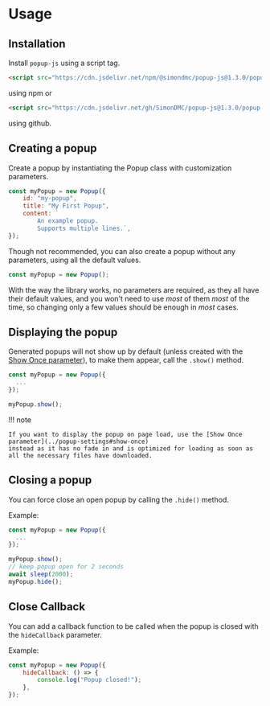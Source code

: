 # Usage

## Installation

Install `popup-js` using a script tag.

```html
<script src="https://cdn.jsdelivr.net/npm/@simondmc/popup-js@1.3.0/popup.min.js"></script>
```

using npm or

```html
<script src="https://cdn.jsdelivr.net/gh/SimonDMC/popup-js@1.3.0/popup.min.js"></script>
```

using github.

## Creating a popup

Create a popup by instantiating the Popup class with customization parameters.

```javascript
const myPopup = new Popup({
    id: "my-popup",
    title: "My First Popup",
    content: `
        An example popup.
        Supports multiple lines.`,
});
```

Though not recommended, you can also create a popup without any parameters, using all the default values.

```javascript
const myPopup = new Popup();
```

With the way the library works, no parameters are required, as they all have their default values, and
you won't need to use _most_ of them _most_ of the time, so changing only a few values should be
enough in _most_ cases.

## Displaying the popup

Generated popups will not show up by default (unless created with the [Show Once parameter](../popup-settings#show-once)),
to make them appear, call the `.show()` method.

```javascript
const myPopup = new Popup({
  ...
});

myPopup.show();
```

!!! note

    If you want to display the popup on page load, use the [Show Once parameter](../popup-settings#show-once)
    instead as it has no fade in and is optimized for loading as soon as
    all the necessary files have downloaded.

## Closing a popup

You can force close an open popup by calling the `.hide()` method.

Example:

```javascript
const myPopup = new Popup({
  ...
});

myPopup.show();
// keep popup open for 2 seconds
await sleep(2000);
myPopup.hide();
```

## Close Callback

You can add a callback function to be called when the popup is closed
with the `hideCallback` parameter.

Example:

```javascript
const myPopup = new Popup({
    hideCallback: () => {
        console.log("Popup closed!");
    },
});
```
